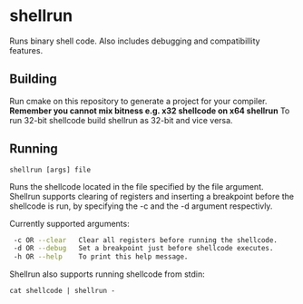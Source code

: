 # shellrun

 Runs binary shell code. Also includes debugging and compatibillity features.

## Building

 Run cmake on this repository to generate a project for your compiler. **Remember you cannot mix bitness e.g. x32 shellcode on x64 shellrun** To run 32-bit shellcode build shellrun as 32-bit and vice versa.

## Running

 ```shellrun [args] file```

 Runs the shellcode located in the file specified by the file argument. Shellrun supports clearing of registers and inserting a breakpoint before the shellcode is run, by specifying the -c and the -d argument respectivly.

 Currently supported arguments:

```bash
 -c OR --clear   Clear all registers before running the shellcode.
 -d OR --debug   Set a breakpoint just before shellcode executes.
 -h OR --help    To print this help message.
```

 Shellrun also supports running shellcode from stdin:

 ```cat shellcode | shellrun -```

